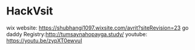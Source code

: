 # HackVsit

wix website: https://shubhangi1097.wixsite.com/avrit?siteRevision=23
go daddy Registry:http://tumsaynahopayga.study/
youtube: https://youtu.be/zypXT0ewvuI

